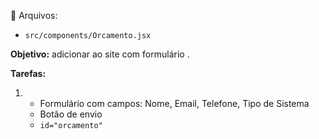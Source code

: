 📁 Arquivos:

- `src/components/Orcamento.jsx`

**Objetivo:**
adicionar ao site com  formulário .

**Tarefas:**

1. ‌
   - Formulário com campos: Nome, Email, Telefone, Tipo de Sistema
   - Botão de envio
   - `id="orcamento"`
